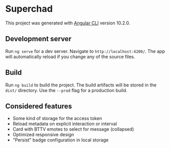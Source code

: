 # Superchad

This project was generated with [Angular CLI](https://github.com/angular/angular-cli) version 10.2.0.

## Development server

Run `ng serve` for a dev server. Navigate to `http://localhost:4200/`. The app will automatically reload if you change any of the source files.

## Build

Run `ng build` to build the project. The build artifacts will be stored in the `dist/` directory. Use the `--prod` flag for a production build.

## Considered features
* Some kind of storage for the access token 
* Reload metadata on explicit interaction or interval
* Card with BTTV emotes to select for message (collapsed)
* Optimized responsive design
* "Persist" badge configuration in local storage